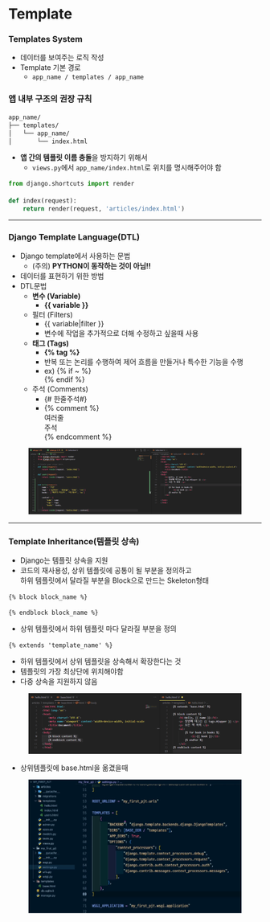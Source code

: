 # Template

### Templates System

* 데이터를 보여주는 로직 작성
* Template 기본 경로
  * `app_name / templates / app_name`&#x20;

### 앱 내부 구조의 권장 규칙

```
app_name/
├── templates/
│   └── app_name/
│       └── index.html
```

* **앱 간의 템플릿 이름 충돌**을 방지하기 위해서
  * `views.py`에서 `app_name/index.html`로 위치를 명시해주어야 함

```python
from django.shortcuts import render

def index(request):
    return render(request, 'articles/index.html')
```

***

### Django Template Language(DTL)

* Django template에서 사용하는 문법
  * (주의) **PYTHON이 동작하는 것이 아님!!**
* 데이터를 표현하기 위한 방법
* DTL문법
  * **변수 (Variable)**
    * **\{{ variable \}}**
  * 필터 (Filters)
    * \{{ variable|filter \}}
    * 변수에 작업을 추가적으로 더해 수정하고 싶을때 사용
  * **태그 (Tags)**
    * **\{% tag %\}**
    * 반복 또는 논리를 수행하여 제어 흐름을 만들거나 특수한 기능을 수행
    * ex) \{% if \~ %\} \
      &#x20;      \{% endif %\}
  * 주석 (Comments)
    * {# 한줄주석#}
    * \{%  comment %\}\
      여러줄\
      주석\
      \{% endcomment %\}

<figure><img src="../../../.gitbook/assets/image (26).png" alt=""><figcaption></figcaption></figure>

***

### Template Inheritance(템플릿  상속)

* Django는 템플릿 상속을 지원
* 코드의 재사용성, 상위 템플릿에 공통이 될 부분을 정의하고\
  하위 템플릿에서 달라질 부분을 Block으로 만드는 Skeleton형태

`{% block block_name %}`&#x20;

`{% endblock block_name %}`&#x20;

* 상위 템플릿에서 하위 템플릿 마다 달라질 부분을 정의



`{% extends 'template_name' %}`&#x20;

* 하위 템플릿에서 상위 템플릿을 상속해서 확장한다는 것&#x20;
* 템플릿의 가장 최상단에 위치해야함
* 다중 상속을 지원하지 않음

<figure><img src="../../../.gitbook/assets/image (27).png" alt=""><figcaption></figcaption></figure>

* 상위템플릿에 base.html을 옮겼을때

<figure><img src="../../../.gitbook/assets/image (36).png" alt="" width="563"><figcaption></figcaption></figure>











